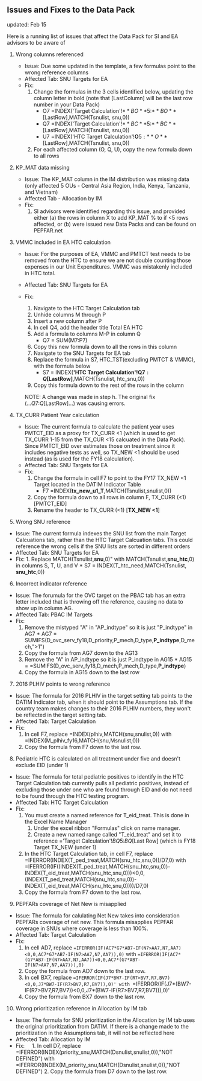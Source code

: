## Issues and Fixes to the Data Pack

updated: Feb 15

Here is a running list of issues that affect the Data Pack for SI and EA advisors to be aware of

1. Wrong columns referenced
    - Issue: Due some updated in the template, a few formulas point to the wrong reference columns
    - Affected Tab: SNU Targets for EA
    - Fix:
        1. Change the formulas in the 3 cells identified below, updating the column letter in bold (note that [LastColumn] will be the last row number in your Data Pack)
            * O7 =INDEX('Target Calculation'!$**BO**$5:$**BO**$[LastRow],MATCH(Tsnulist, snu,0))
            * Q7 =INDEX('Target Calculation'!$**BC**$5:$**BC**$[LastRow],MATCH(Tsnulist, snu,0))
            * U7 =INDEX('HTC Target Calculation'!**O**$5:**O**$[LastRow],MATCH(Tsnulist, snu,0))
        2. For each affected column (O, Q, U), copy the new formula down to all rows
2. KP_MAT data missing
    - Issue: The KP_MAT column in the IM distribution was missing data (only affected 5 OUs - Central Asia Region, India, Kenya, Tanzania, and Vietnam)
    - Affected Tab - Allocation by IM
    - Fix:
        1. SI advisors were identified regarding this issue, and provided either (a) the rows in column X to add KP_MAT % to if <5 rows affected, or (b) were issued new Data Packs and can be found on PEPFAR.net
3. VMMC included in EA HTC calculation
    - Issue: For the purposes of EA, VMMC and PMTCT test needs to be removed from the HTC to ensure we are not double counting those expenses in our Unit Expenditures. VMMC was mistakenly included in HTC total.
    - Affected Tab: SNU Targets for EA
    - Fix:
        1. Navigate to the HTC Target Calculation tab
        2. Unhide columns M through P
        3. Insert a new column after P
        4. In cell Q4, add the header title Total EA HTC
        5. Add a formula to columns M-P in column Q
            * Q7 = SUM(M7:P7)
        6. Copy this new formula down to all the rows in this column
        7. Navigate to the SNU Targets for EA tab
        8. Replace the formula in S7, HTC_TST(excluding PMTCT & VMMC), with the formula below
            * S7 = INDEX(**'HTC Target Calculation'!Q$7:Q$[LastRow]**,MATCH(Tsnulist, htc_snu,0))
        9. Copy this formula down to the rest of the rows in the column
        
        NOTE: A change was made in step h. The original fix (...$Q$7:$Q$[LastRow]...) was causing errors. 

4. TX_CURR Patient Year calculation
    - Issue: The current formula to calculate the patient year uses PMTCT_EID as a proxy for TX_CURR <1 (which is used to get TX_CURR 1-15 from the TX_CUR <15 calcuated in the Data Pack). Since PMTCT_EID over estimates those on treatment since it includes negative tests as well, so TX_NEW <1 should be used instead (as is used for the FY18 calculation).
    - Affected Tab: SNU Targets for EA
    - Fix:
        1. Change the formula in cell F7 to point to the FY17 TX_NEW <1 Target located in the DATIM Indicator Table
            * F7 =INDEX(**tx_new_u1_T**,MATCH(Tsnulist,snulist,0))
        2. Copy the formula down to all rows in column F, TX_CURR (<1) [PMTCT_EID]
        3. Rename the header to TX_CURR (<1) [**TX_NEW <1**]
5. Wrong SNU reference
  - Issue: The current formula indexes the SNU list from the main Target Calcuations tab, rather than the HTC Target Calcuation tabs. This could reference the wrong cells if the SNU lists are sorted in different orders
  - Affected Tab: SNU Targets for EA
  - Fix:
        1. Replace MATCH(Tsnulist,**snu**,0)" with MATCH(Tsnulist,**snu_htc**,0) in columns S, T, U, and V
            * S7 = INDEX(T_htc_need,MATCH(Tsnulist, **snu_htc**,0))
6. Incorrect indicator reference
  - Issue: The forumula for the OVC target on the PBAC tab has an extra letter included that is throwing off the reference, causing no data to show up in column AG.
  - Affected Tab: PBAC IM Targets
  - Fix:
      1. Remove the mistyped "A" in "AP_indtype" so it is just "P_indtype" in AG7
        * AG7 =  SUMIFS(D_ovc_serv_fy18,D_priority,P_mech,D_type,**P_indtype**,D_mech,">1")
      2. Copy the formula from AG7 down to the AG13
      3. Remove the "A" in AP_indtype so it is just P_indtype in AG15
        * AG15 = =SUMIFS(D_ovc_serv_fy18,D_mech,P_mech,D_type,**P_indtype**)
      4. Copy the formula in AG15 down to the last row 

7. 2016 PLHIV points to wrong reference 
  - Issue: The formula for 2016 PLHIV in the target setting tab points to the DATIM Indicator tab, when it should point to the Assumptions tab. If the country team makes changes to their 2016 PLHIV numbers, they won't be reflected in the target setting tab.
  - Affected Tab: Target Calculation
  - Fix:
      1. In cell F7, replace =INDEX(plhiv,MATCH(snu,snulist,0)) with =INDEX(M_plhiv_fy16,MATCH(snu,Msnulist,0))
      2. Copy the formula from F7 down to the last row.
      
8. Pediatric HTC is calculated on all treatment under five and doesn't exclude EID (under 1)
 - Issue: The formula for total pediatric positives to identify in the HTC Target Calculation tab currently pulls all pediatric positives, instead of excluding those under one who are found through EID and do not need to be found through the HTC testing program. 
  - Affected Tab: HTC Target Calculation
  - Fix:
      1. You must create a named reference for T_eid_treat. This is done in the Excel Name Manager
         1. Under the excel ribbon "Formulas" click on name manager. 
         2. Create a new named range called "T_eid_treat" and set it to reference ='Target Calculation'!$BQ$5:$BQ$[Last Row] (which is               FY18 Target TX_NEW (under 1)
      2. In the HTC Target Calculation tab, in cell F7, replace =IFERROR(INDEX(T_ped_treat,MATCH(snu_htc,snu,0))/D7,0)
      with =IFERROR(IF((INDEX(T_ped_treat,MATCH(snu_htc,snu,0))-INDEX(T_eid_treat,MATCH(snu_htc,snu,0)))<0,0,         (INDEX(T_ped_treat,MATCH(snu_htc,snu,0))-INDEX(T_eid_treat,MATCH(snu_htc,snu,0))))/D7,0)
      3. Copy the formula from F7 down to the last row. 

9. PEPFARs coverage of Net New is misapplied
 - Issue: The formula for calulating Net New takes into consideration PEPFARs coverage of net new. This formula misapplies PEPFAR coverage in SNUs where coverage is less than 100%.
  - Affected Tab: Target Calculation
  - Fix:
      1. In cell AD7, replace `=IFERROR(IF(AC7*G7*AB7-IF(N7>AA7,N7,AA7)<0,0,AC7*G7*AB7-IF(N7>AA7,N7,AA7)),0)` with `=IFERROR(IF(AC7*(G7*AB7-IF(N7>AA7,N7,AA7))<0,0,AC7*(G7*AB7-IF(N7>AA7,N7,AA7))),0)`
      2. Copy the formula from AD7 down to the last row.
      3. In cell BX7, replace `=IFERROR(IF(J7*BW7-IF(R7>BV7,R7,BV7)<0,0,J7*BW7-IF(R7>BV7,R7,BV7)),0)' with `=IFERROR(IF(J7*(BW7-IF(R7>BV7,R7,BV7))<0,0,J7*(BW7-IF(R7>BV7,R7,BV7))),0)'
      4. Copy the formula from BX7 down to the last row.

10. Wrong prioritization reference in Allocation by IM tab 
  - Issue: The formula for SNU prioritization in the Allocation by IM tab uses the original prioritization from DATIM. If there is a change made to the prioritization in the Assumptions tab, it will not be reflected here
  - Affected Tab: Allocation by IM
  - Fix:
      1. In cell D7, replace =IFERROR(INDEX(priority_snu,MATCH(Dsnulist,snulist,0)),"NOT DEFINED") with =IFERROR(INDEX(M_priority_snu,MATCH(Dsnulist,snulist,0)),"NOT DEFINED")
      2. Copy the formula from D7 down to the last row.
